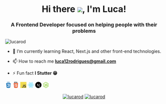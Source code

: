 <h1 align="center">Hi there <img src="https://raw.githubusercontent.com/kaueMarques/kaueMarques/master/hi.gif" width="30px">, I'm Luca!</h1>
<h3 align="center">A Frontend Developer focused on helping people with their problems</h3>
<p align="left"> <img src="https://komarev.com/ghpvc/?username=lucarod" alt="lucarod" /> </p>

- 🌱 I’m currently learning React, Next.js and other front-end technologies.

- 📫 How to reach me **luca12rodrigues@gmail.com**

- ⚡ Fun fact **I Stutter 😁**

<p align="left">
<img src="https://raw.githubusercontent.com/devicons/devicon/master/icons/css3/css3-plain-wordmark.svg" alt="css3"  width="20" height="20"/>
<img src="https://raw.githubusercontent.com/devicons/devicon/master/icons/html5/html5-original-wordmark.svg" alt="html5"  width="20" height="20"/>
<img src="https://raw.githubusercontent.com/devicons/devicon/master/icons/javascript/javascript-original.svg" alt="javascript" width="20" height="20"/>
<img src="https://raw.githubusercontent.com/devicons/devicon/master/icons/react/react-original.svg" alt="react" width="20" height="20"/>
<img src="https://raw.githubusercontent.com/devicons/devicon/master/icons/nextjs/nextjs-original.svg" alt="next" width="20" height="20"/>
<img src="https://raw.githubusercontent.com/devicons/devicon/master/icons/nodejs/nodejs-original.svg" alt="c" width="20" height="20"/>
</p>

<p align="center">
<a href="https://codepen.io/lucarod" target="blank"><img align="center" src="https://cdn.jsdelivr.net/npm/simple-icons@3.0.1/icons/codepen.svg" alt="lucarod" height="20" width="20" /></a>
<a href="https://www.linkedin.com/in/lucarod/" target="blank"><img align="center" src="https://cdn.jsdelivr.net/npm/simple-icons@3.0.1/icons/linkedin.svg" alt="lucarod" height="20" width="20" /></a>
</p>

<!--

Here are some ideas to get you started:

- 🔭 I’m currently working on ...
- 🌱 I’m currently learning ...
- 👯 I’m looking to collaborate on ...
- 🤔 I’m looking for help with ...
- 💬 Ask me about ...
- 📫 How to reach me: ...
- 😄 Pronouns: ...
- ⚡ Fun fact: ...
-->
